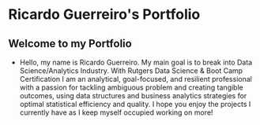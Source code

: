 # Ricardo Guerreiro's Portfolio

## Welcome to my Portfolio

- Hello, my name is Ricardo Guerreiro. My main goal is to break into Data Science/Analytics Industry. With Rutgers Data Science & Boot Camp Certification I am an analytical, goal-focused, and resilient professional with a passion for tackling ambiguous problem and creating tangible outcomes, using data structures and business analytics strategies for optimal statistical efficiency and quality. I hope you enjoy the projects I currently have as I keep myself occupied working on more!
